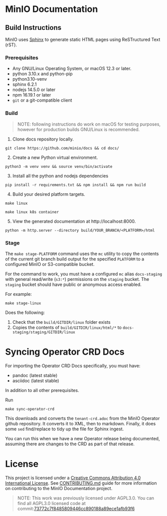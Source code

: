 # MinIO Documentation

## Build Instructions

MinIO uses [Sphinx](https://www.sphinx-doc.org/en/master/index.html) to generate static HTML pages using ReSTructured Text (rST).

### Prerequisites

- Any GNU/Linux Operating System, or macOS 12.3 or later.
- python 3.10.x and python-pip
- python3.10-venv
- sphinx 6.2.1
- nodejs 14.5.0 or later
- npm 16.19.1 or later
- `git` or a git-compatible client

### Build

> NOTE: following instructions do work on macOS for testing purposes, however for production builds GNU/Linux is recommended.

1. Clone docs repository locally.

```
git clone https://github.com/minio/docs && cd docs/
```

2. Create a new Python virtual environment.

```
python3 -m venv venv && source venv/bin/activate
```

3. Install all the python and nodejs dependencies

```
pip install -r requirements.txt && npm install && npm run build
```

4. Build your desired platform targets.

```
make linux
```
```
make linux k8s container
```

5. View the generated documentation at http://localhost:8000.

```
python -m http.server --directory build/YOUR_BRANCH/<PLATFORM>/html
```

### Stage

The `make stage-PLATFORM` command uses the `mc` utility to copy the contents of the current git branch build output for the specified `PLATFORM` to a configured MinIO or S3-compatible bucket.

For the command to work, you must have a configured `mc` alias `docs-staging` with general read/write (`s3:*`) permissions on the `staging` bucket.
The `staging` bucket should have public or anonymous access enabled.

For example:

```
make stage-linux
```

Does the following:

1. Check that the `build/GITDIR/linux` folder exists
2. Copies the contents of `build/GITDIR/linux/html/*` to `docs-staging/staging/GITDIR/linux`

# Syncing Operator CRD Docs

For importing the Operator CRD Docs specifically, you must have:

- pandoc (latest stable)
- asciidoc (latest stable)

In addition to all other prerequisites.

Run 

```
make sync-operator-crd
```

This downloads and converts the `tenant-crd.adoc` from the MinIO Operator github repository.
It converts it to XML, then to markdown.
Finally, it does some `sed` find/replace to tidy up the file for Sphinx ingest.

You can run this when we have a new Operator release being documented, assuming there are changes to the CRD as part of that release.

# License

This project is licensed under a [Creative Commons Attribution 4.0 International License](https://creativecommons.org/licenses/by/4.0/legalcode). See [CONTRIBUTING.md](https://github.com/minio/docs/tree/master/CONTRIBUTING.md) guide for more information on contributing to the MinIO Documentation project.

> NOTE: This work was previously licensed under AGPL3.0. You can find all AGPL3.0 licensed code at commit:[73772c7f8485809446cc890188a89ece1afb93f6](https://github.com/minio/docs/tree/73772c7f8485809446cc890188a89ece1afb93f6)
